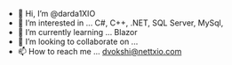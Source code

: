 - 👋 Hi, I’m @darda1XIO
- 👀 I’m interested in ... C#, C++, .NET, SQL Server, MySql, 
- 🌱 I’m currently learning ... Blazor
- 💞️ I’m looking to collaborate on ...
- 📫 How to reach me ... dvokshi@nettxio.com

<!---
darda1XIO/darda1XIO is a ✨ special ✨ repository because its `README.md` (this file) appears on your GitHub profile.
You can click the Preview link to take a look at your changes.
--->
